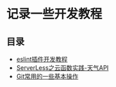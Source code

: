 # 记录一些开发教程

## 目录
* [eslint插件开发教程](./eslint-plugin.md)
* [ServerLess之云函数实践-天气API](./faas.md)
* [Git常用的一些基本操作](./git-base.md)

<tongji/>